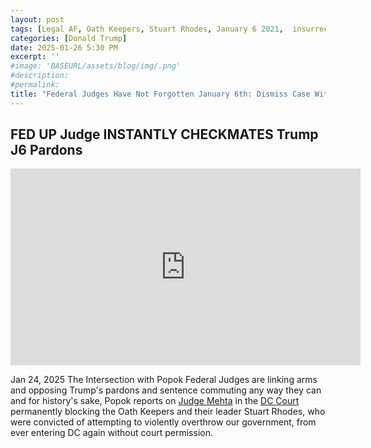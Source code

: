 ```yaml
---
layout: post
tags: [Legal AF, Oath Keepers, Stuart Rhodes, January 6 2021,  insurrection, politics]
categories: [Donald Trump]
date: 2025-01-26 5:30 PM
excerpt: ''
#image: 'BASEURL/assets/blog/img/.png'
#description:
#permalink:
title: "Federal Judges Have Not Forgotten January 6th: Dismiss Case Without Prejudice (Case Can Be Recalled)"
---
```



## FED UP Judge INSTANTLY CHECKMATES Trump J6 Pardons

<iframe width="560" height="315" src="https://www.youtube.com/embed/vUbgwvrjiS8?si=kGktoXwZMSDuEhla" title="YouTube video player" frameborder="0" allow="accelerometer; autoplay; clipboard-write; encrypted-media; gyroscope; picture-in-picture; web-share" referrerpolicy="strict-origin-when-cross-origin" allowfullscreen></iframe>

Jan 24, 2025  The Intersection with Popok
Federal Judges are linking arms and opposing Trump's pardons and sentence commuting any way they can and for history's sake,  Popok reports on [Judge Mehta](https://www.dcd.uscourts.gov/content/district-judge-amit-p-mehta) in the [DC Court](https:www.dcd.uscourts.gov/) permanently blocking the Oath Keepers and their leader Stuart Rhodes, who were convicted of attempting to violently overthrow our government, from ever entering DC again without court permission.


